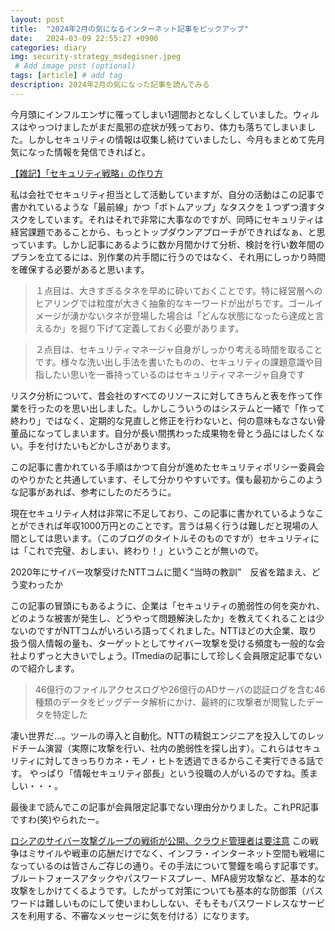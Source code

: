 ```yaml
---
layout: post
title:  "2024年2月の気になるインターネット記事をピックアップ"
date:   2024-03-09 22:55:27 +0900
categories: diary
img: security-strategy_msdegisner.jpeg
 # Add image post (optional)
tags: [article] # add tag
description: 2024年2月の気になった記事を読んでみる
---
```


今月頭にインフルエンザに罹ってしまい1週間おとなしくしていました。ウィルスはやっつけましたがまだ風邪の症状が残っており、体力も落ちてしまいました。しかしセキュリティの情報は収集し続けていましたし、今月もまとめて先月気になった情報を発信できればと。

[【雑記】「セキュリティ戦略」の作り方](https://nikinusu.hatenablog.com/entry/2024/02/11/153611)

私は会社でセキュリティ担当として活動していますが、自分の活動はこの記事で書かれているような「最前線」かつ「ボトムアップ」なタスクを１つずつ潰すタスクをしています。それはそれで非常に大事なのですが、同時にセキュリティは経営課題であることから、もっとトップダウンアプローチができればなぁ、と思っています。しかし記事にあるように数か月間かけて分析、検討を行い数年間のプランを立てるには、別作業の片手間に行うのではなく、それ用にしっかり時間を確保する必要があると思います。

> １点目は、大きすぎるタネを早めに砕いておくことです。特に経営層へのヒアリングでは粒度が大きく抽象的なキーワードが出がちです。ゴールイメージが湧かないタネが登場した場合は「どんな状態になったら達成と言えるか」を掘り下げて定義しておく必要があります。

> ２点目は、セキュリティマネージャ自身がしっかり考える時間を取ることです。様々な洗い出し手法を書いたものの、セキュリティの課題意識や目指したい思いを一番持っているのはセキュリティマネージャ自身です

リスク分析について、昔会社のすべてのリソースに対してきちんと表を作って作業を行ったのを思い出しました。しかしこういうのはシステムと一緒で「作って終わり」ではなく、定期的な見直しと修正を行わないと、何の意味もなさない骨董品になってしまいます。自分が長い間携わった成果物を骨とう品にはしたくない。手を付けたいもどかしさがあります。

この記事に書かれている手順はかつて自分が進めたセキュリティポリシー委員会のやりかたと共通しています、そして分かりやすいです。僕も最初からこのような記事があれば、参考にしたのだろうに。

現在セキュリティ人材は非常に不足しており、この記事に書かれているようなことができれば年収1000万円とのことです。言うは易く行うは難しだと現場の人間としては思います。（このブログのタイトルそのものですが）セキュリティには「これで完璧、おしまい、終わり！」ということが無いので。

2020年にサイバー攻撃受けたNTTコムに聞く“当時の教訓”　反省を踏まえ、どう変わったか

この記事の冒頭にもあるように、企業は「セキュリティの脆弱性の何を突かれ、どのような被害が発生し、どうやって問題解決したか」を教えてくれることは少ないのですがNTTコムがいろいろ語ってくれました。NTTほどの大企業、取り扱う個人情報の量も、ターゲットとしてサイバー攻撃を受ける頻度も一般的な会社よりずっと大きいでしょう。ITmediaの記事にして珍しく会員限定記事でないので紹介します。

> 46億行のファイルアクセスログや26億行のADサーバの認証ログを含む46種類のデータをビッグデータ解析にかけ、最終的に攻撃者が閲覧したデータを特定した

凄い世界だ…。ツールの導入と自動化。NTTの精鋭エンジニアを投入してのレッドチーム演習（実際に攻撃を行い、社内の脆弱性を探し出す）。これらはセキュリティに対してきっちりカネ・モノ・ヒトを透過できるからこそ実行できる話です。
やっぱり「情報セキュリティ部長」という役職の人がいるのですね。羨ましい・・・。

最後まで読んでこの記事が会員限定記事でない理由分かりました。これPR記事ですわ(笑)やられたー。

[ロシアのサイバー攻撃グループの戦術が公開、クラウド管理者は要注意](https://news.mynavi.jp/techplus/article/20240228-2893782/)
この戦争はミサイルや戦車の応酬だけでなく、インフラ・インターネット空間も戦場になっているのは皆さんご存じの通り。その手法について警鐘を鳴らす記事です。
ブルートフォースアタックやパスワードスプレー、MFA疲労攻撃など、基本的な攻撃をしかけてくるようです。したがって対策についても基本的な防御策（パスワードは難しいものにして使いまわししない、そもそもパスワードレスなサービスを利用する、不審なメッセージに気を付ける）になります。
